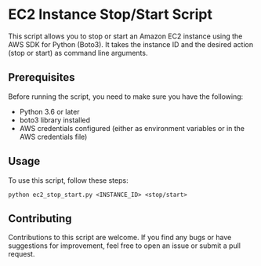 # EC2 Instance Stop/Start Script

This script allows you to stop or start an Amazon EC2 instance using the AWS SDK for Python (Boto3). It takes the instance ID and the desired action (stop or start) as command line arguments.

## Prerequisites

Before running the script, you need to make sure you have the following:

* Python 3.6 or later
* boto3 library installed
* AWS credentials configured (either as environment variables or in the AWS credentials file)

## Usage

To use this script, follow these steps:

```
python ec2_stop_start.py <INSTANCE_ID> <stop/start>
```

## Contributing

Contributions to this script are welcome. If you find any bugs or have suggestions for improvement, feel free to open an issue or submit a pull request.
